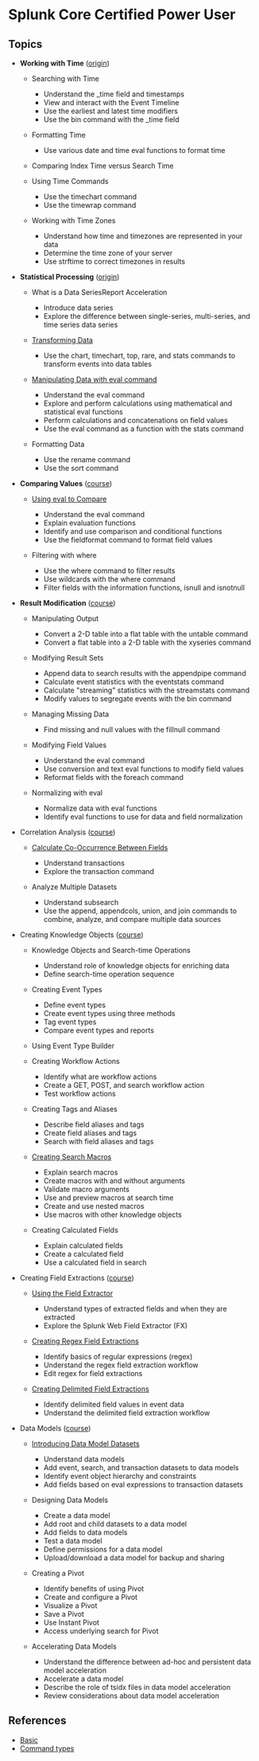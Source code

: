 # Splunk Core Certified Power User
## Topics
* **Working with Time** ([origin](https://www.splunk.com/en_us/training/courses/working-with-time.html))
  * Searching with Time 
    * Understand the _time field and timestamps
    * View and interact with the Event Timeline
    * Use the earliest and latest time modifiers
    * Use the bin command with the _time field

  * Formatting Time
    * Use various date and time eval functions to format time

  * Comparing Index Time versus Search Time
  * Using Time Commands
    * Use the timechart command
    * Use the timewrap command

  * Working with Time Zones
    * Understand how time and timezones are represented in your data
    * Determine the time zone of your server
    * Use strftime to correct timezones in results

* **Statistical Processing** ([origin](https://www.splunk.com/en_us/training/courses/statistical-processing.html))
  * What is a Data SeriesReport Acceleration
    * Introduce data series
    * Explore the difference between single-series, multi-series, and time series data series

  * [Transforming Data](https://github.com/ebd622/splunk/tree/main/core_certified_power_user/transforming_data#transforming-data)
    * Use the chart, timechart, top, rare, and stats commands to transform events into data tables

  * [Manipulating Data with eval command](https://github.com/ebd622/splunk/tree/main/core_certified_power_user/manipulating_data)
    * Understand the eval command
    * Explore and perform calculations using mathematical and statistical eval functions
    * Perform calculations and concatenations on field values
    * Use the eval command as a function with the stats command

  * Formatting Data
    * Use the rename command
    * Use the sort command

* **Comparing Values** ([course](https://www.splunk.com/en_us/training/courses/comparing-values.html))
  * [Using eval to Compare](https://github.com/ebd622/splunk/tree/main/core_certified_power_user/eval_to_compare)
    * Understand the eval command
    * Explain evaluation functions
    * Identify and use comparison and conditional functions
    * Use the fieldformat command to format field values

  * Filtering with where
    * Use the where command to filter results
    * Use wildcards with the where command
    * Filter fields with the information functions, isnull and isnotnull

* **Result Modification** ([course](https://www.splunk.com/en_us/training/courses/result-modification.html))
  * Manipulating Output
    * Convert a 2-D table into a flat table with the untable command
    * Convert a flat table into a 2-D table with the xyseries command

  * Modifying Result Sets
    * Append data to search results with the appendpipe command
    * Calculate event statistics with the eventstats command
    * Calculate "streaming" statistics with the streamstats command
    * Modify values to segregate events with the bin command

  * Managing Missing Data
    * Find missing and null values with the fillnull command

  * Modifying Field Values
    * Understand the eval command
    * Use conversion and text eval functions to modify field values
    * Reformat fields with the foreach command

  * Normalizing with eval
    * Normalize data with eval functions
    * Identify eval functions to use for data and field normalization

* Correlation Analysis ([course](https://www.splunk.com/en_us/training/courses/correlation-analysis.html))
  * [Calculate Co-Occurrence Between Fields](https://github.com/ebd622/splunk/blob/main/core_certified_power_user/calculate-between-fields/README.md#calculate-co-occurrence-between-fields)
    * Understand transactions
    * Explore the transaction command

  * Analyze Multiple Datasets
    * Understand subsearch
    * Use the append, appendcols, union, and join commands to combine, analyze, and compare multiple data sources


* Creating Knowledge Objects ([course](https://www.splunk.com/en_us/training/courses/creating-knowledge-objects.html))
  * Knowledge Objects and Search-time Operations
    * Understand role of knowledge objects for enriching data
    * Define search-time operation sequence
  * Creating Event Types
    * Define event types
    * Create event types using three methods
    * Tag event types
    * Compare event types and reports

  * Using Event Type Builder
  * Creating Workflow Actions
    * Identify what are workflow actions
    * Create a GET, POST, and search workflow action
    * Test workflow actions

  * Creating Tags and Aliases
    * Describe field aliases and tags
    * Create field aliases and tags
    * Search with field aliases and tags

  * [Creating Search Macros](https://github.com/ebd622/splunk/blob/main/core_certified_power_user/creating_knowledge_objects/Creating_Search_Macros.md)
    * Explain search macros
    * Create macros with and without arguments
    * Validate macro arguments
    * Use and preview macros at search time
    * Create and use nested macros
    * Use macros with other knowledge objects

  * Creating Calculated Fields
    * Explain calculated fields
    * Create a calculated field
    * Use a calculated field in search

* Creating Field Extractions ([course](https://www.splunk.com/en_us/training/courses/creating-field-extractions.html))
  * [Using the Field Extractor](https://github.com/ebd622/splunk/blob/main/core_certified_power_user/creating_field_extractions/Using_Field_Extractor.md)
    * Understand types of extracted fields and when they are extracted
    * Explore the Splunk Web Field Extractor (FX)

  * [Creating Regex Field Extractions](https://github.com/ebd622/splunk/blob/main/core_certified_power_user/creating_field_extractions/Creating_Regex_Field_Extractions.md)
    * Identify basics of regular expressions (regex)
    * Understand the regex field extraction workflow
    * Edit regex for field extractions

  * [Creating Delimited Field Extractions](https://github.com/ebd622/splunk/blob/main/core_certified_power_user/creating_field_extractions/Creating_Delimited_Field_Extractions.md)
    * Identify delimited field values in event data
    * Understand the delimited field extraction workflow


* Data Models ([course](https://www.splunk.com/en_us/training/courses/data-models.html))
  * [Introducing Data Model Datasets](https://github.com/ebd622/splunk/blob/main/core_certified_power_user/data_model/introducing.md#introducing-data-model-datasets)
    * Understand data models
    * Add event, search, and transaction datasets to data models
    * Identify event object hierarchy and constraints
    * Add fields based on eval expressions to transaction datasets

  * Designing Data Models
    * Create a data model
    * Add root and child datasets to a data model
    * Add fields to data models
    * Test a data model
    * Define permissions for a data model
    * Upload/download a data model for backup and sharing

  * Creating a Pivot
    * Identify benefits of using Pivot
    * Create and configure a Pivot
    * Visualize a Pivot
    * Save a Pivot
    * Use Instant Pivot
    * Access underlying search for Pivot

  * Accelerating Data Models
    * Understand the difference between ad-hoc and persistent data model acceleration
    * Accelerate a data model
    * Describe the role of tsidx files in data model acceleration
    * Review considerations about data model acceleration
    
## References
* [Basic]()
* [Command types](https://docs.splunk.com/Documentation/Splunk/9.0.0/SearchReference/Commandsbytype)
